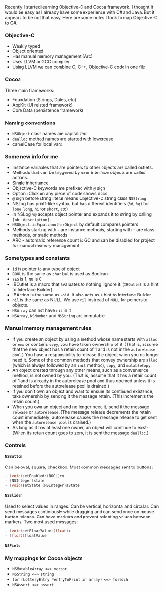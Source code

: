 Recently I started learning Objective-C and Cocoa framework. I thought it would be easy as I already have some experience with C# and Java. But it appears to be not that easy. Here are some notes I took to map Objective-C to C#.

### Objective-C
- Weakly typed
- Object oriented
- Has manual memory management (Arc)
- Uses LLVM or GCC compiler
- Using LLVM we can combine C, C++, Objective-C code in one file

### Cocoa
Three main frameworks:

- Foundation (Strings, Dates, etc)
- AppKit (UI related framework)
- Core Data (persistence framework)

### Naming conventions
- `NSObject` class names are capitalized
- `dealloc` method names are started with lowercase
- camelCase for local vars

### Some new info for me

- Instance variables that are pointers to other objects are called outlets. 
- Methods that can be triggered by user interface objects are called actions.
- Single inheritance
- Objective-C keywords are prefixed with `@` sign
- Option+Click on any piece of code shows docs
- `@` sign before string literal means Objective-C string class `NSString`
- NSLog has printf-like syntax, but has different identifiers (`%d`, `%qi` for `long long`, `hi` for `short`, etc)
- In NSLog `%@` accepts object pointer and expands it to string by calling `[obj description]`.
- `NSObject.isEqual:anotherObject` by default compares pointers
- Methods starting with `-` are instance methods, starting with `+` are class methods, or static methods
- ARC - automatic reference count is GC and can be disabled for project for manual memory management

### Some types and constants
- `id` is pointer to any type of object
- `BOOL` is the same as `char` but is used as Boolean
- `YES` is 1, `NO` is 0
- IBOutlet is a macro that avaluates to nothing. Ignore it. (`IBOutlet` is a hint to Interface Builder).
- IBAction is the same as `void`. It also acts as a hint to Interface Builder
- `nil` is the same as NULL. We use `nil` instread of `NULL` for poiners to objects.
- `NSArray` can not have `nil` in it
- `NSArray`, `NSNumber` and `NSString` are immutable

### Manual memory management rules
- If you create an object by using a method whose name starts with `alloc` or `new` or contains `copy`, you have taken ownership of it. (That is, assume that the new object has a retain count of 1 and is not in the `autorelease pool`.) You have a responsibility to release the object when you no longer need it. Some of the common methods that convey ownership are `alloc` (which is always followed by an `init` method), `copy`, and `mutableCopy`.
- An object created through any other means, such as a convenience method, is not owned by you. (That is, assume that it has a retain count of 1 and is already in the autorelease pool and thus doomed unless it is retained before the autorelease pool is drained.)
- If you don’t own an object and want to ensure its continued existence, take ownership by sending it the message retain. (This increments the retain count.)
- When you own an object and no longer need it, send it the message `release` or `autorelease`. (The message release decrements the retain count immediately; autorelease causes the message release to get sent when the `autorelease pool` is drained.)
- As long as it has at least one owner, an object will continue to exist- (When its retain count goes to zero, it is sent the message `dealloc`.)

### Controls
#### `NSButton`
Can be oval, square, checkbox. Most common messages sent to buttons:

```objectivec
- (void)setEnabled:(BOOL)yn
- (NSInteger)state
- (void)setState:(NSInteger)aState
```

#### `NSSlider`
Used to select values in ranges. Can be vertical, horizontal and circular. Can send messages continiously while dragging and can send once on mouse button release. Can have markers and prevent selecting values between markers. Two most used messages:

```objectivec
- (void)setFloatValue:(float)x
- (float)floatValue
```

#### `NSField`

### My mappings for Cocoa objects

- `NSMutableArray <=> vector`
- `NSString <=> string`
- `for (LotteryEntry *entryToPrint in array) <=> foreach`
- `NSAssert <=> assert`


